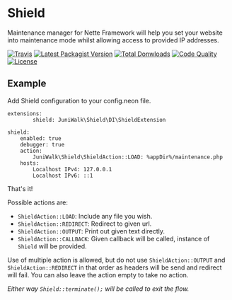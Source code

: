 Shield
============
Maintenance manager for Nette Framework will help you set your website into maintenance mode whilst allowing access to provided IP addresses.

[![Travis](https://img.shields.io/travis/juniwalk/shield.svg?style=flat-square)](https://travis-ci.org/juniwalk/shield)
[![Latest Packagist Version](https://img.shields.io/packagist/v/juniwalk/shield.svg?style=flat-square)](https://packagist.org/packages/juniwalk/shield)
[![Total Donwloads](https://img.shields.io/packagist/dt/juniwalk/shield.svg?style=flat-square)](https://packagist.org/packages/juniwalk/shield)
[![Code Quality](https://img.shields.io/scrutinizer/g/juniwalk/shield.svg?style=flat-square)](https://scrutinizer-ci.com/g/juniwalk/shield/)
[![License](https://img.shields.io/packagist/l/juniwalk/shield.svg?style=flat-square)](https://mit-license.org)

Example
-------
Add Shield configuration to your config.neon file.

```neon
extensions:
        shield: JuniWalk\Shield\DI\ShieldExtension

shield:
    enabled: true
    debugger: true
    action:
        JuniWalk\Shield\ShieldAction::LOAD: %appDir%/maintenance.php
    hosts:
        Localhost IPv4: 127.0.0.1
        Localhost IPv6: ::1
```

That's it!

Possible actions are:
- `ShieldAction::LOAD`:     Include any file you wish.
- `ShieldAction::REDIRECT`: Redirect to given url.
- `ShieldAction::OUTPUT`:   Print out given text directly.
- `ShieldAction::CALLBACK`: Given callback will be called, instance of `Shield` will be provided.

Use of multiple action is allowed, but do not use `ShieldAction::OUTPUT` and `ShieldAction::REDIRECT` in that order as headers will be send and redirect will fail. You can also leave the action empty to take no action.

*Either way `Shield::terminate();` will be called to exit the flow.*
